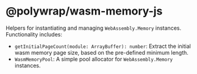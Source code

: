 # @polywrap/wasm-memory-js

Helpers for instantiating and managing `WebAssembly.Memory` instances. Functionality includes:
- `getInitialPageCount(module: ArrayBuffer): number`: Extract the initial wasm memory page size, based on the pre-defined minimum length.
- `WasmMemoryPool`: A simple pool allocator for `WebAssembly.Memory` instances.
